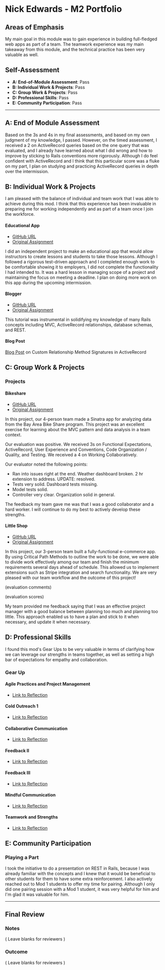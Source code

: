 # Nick Edwards - M2 Portfolio

## Areas of Emphasis

My main goal in this module was to gain experience in building full-fledged web apps as part of a team. The teamwork experience was my main takeaway from this module, and the technical practice has been very valuable as well.

## Self-Assessment

* **A: End-of-Module Assessment**: Pass
* **B: Individual Work & Projects**: Pass
* **C: Group Work & Projects**: Pass
* **D: Professional Skills**: Pass
* **E: Community Participation**: Pass

-----------------------

## A: End of Module Assessment

Based on the 3s and 4s in my final assessments, and based on my own judgment of my knowledge, I passed. However, on the timed assessment, I received a 2 on ActiveRecord queries based on the one query that was evaluated, and I already have learned about what I did wrong and how to improve by sticking to Rails conventions more rigorously. Although I do feel confident with ActiveRecord and I think that this particular score was a fluke on my part, I plan on studying and practicing ActiveRecord queries in depth over the intermission.


## B: Individual Work & Projects

I am pleased with the balance of individual and team work that I was able to achieve during this mod. I think that this experience has been invaluable in preparing me for working independently and as part of a team once I join the workforce.

#### Educational App

* [GitHub URL](https://github.com/nickedwards109/educational-app)
* [Original Assignment](http://backend.turing.io/module2/projects/mini-project)

I did an independent project to make an educational app that would allow instructors to create lessons and students to take those lessons. Although I followed a rigorous test-driven approach and I completed enough work to be comfortable showing it to employers, I did not complete the functionality I had intended to. It was a hard lesson in managing scope of a project and maintaining the focus on meeting a deadline. I plan on doing more work on this app during the upcoming intermission.

#### Blogger
 * [GitHub URL](https://github.com/nickedwards109/blogger)
 * [Original Assignment](http://backend.turing.io/module2/projects/blogger)

This tutorial was instrumental in solidifying my knowledge of many Rails concepts including MVC,  ActiveRecord relationships, database schemas, and REST.


#### Blog Post
[Blog Post](https://medium.com/@nickedwards109/custom-relationship-method-signatures-in-activerecord-1aaeff23ba4f) on Custom Relationship Method Signatures in ActiveRecord

## C: Group Work & Projects

### Projects

#### Bikeshare

* [GitHub URL](https://github.com/limsammy/bike-share)
* [Original Assignment](https://github.com/turingschool/bike-share)

In this project, our 4-person team made a Sinatra app for analyzing data from the Bay Area Bike Share program. This project was an excellent exercise for learning about the MVC pattern and data analysis in a team context.

Our evaluation was positive. We received 3s on Functional Expectations, ActiveRecord, User Experience and Conventions, Code Organization / Quality, and Testing. We received a 4 on Working Collaboratively.

Our evaluator noted the following points:
 * Ran into issues right at the end. Weather dashboard broken. 2 hr extension to address. UPDATE: resolved.
 * Tests very solid. Dashboard tests missing.
 * Model tests solid.
 * Controller very clear. Organization solid in general.

The feedback my team gave me was that I was a good collaborator and a hard worker. I will continue to do my best to actively develop these strengths.


#### Little Shop

* [GitHub URL](https://github.com/nickedwards109/little-shop)
* [Original Assignment](http://backend.turing.io/module2/projects/little_shop)

In this project, our 3-person team built a fully-functional e-commerce app. By using Critical Path Methods to outline the work to be done, we were able to divide work effectively among our team and finish the minimum requirements several days ahead of schedule. This allowed us to implement extensions such as Stripe integration and search functionality. We are very pleased with our team workflow and the outcome of this project!

(evaluation comments)

(evaluation scores)

My team provided me feedback saying that I was an effective project manager with a good balance  between planning too much and planning too little. This approach enabled us to have a plan and stick to it when necessary, and update it when necessary.


## D: Professional Skills

I found this mod's Gear Ups to be very valuable in terms of clarifying how we can leverage our strengths in teams together, as well as setting a high bar of expectations for empathy and collaboration.

### Gear Up

#### Agile Practices and Project Management
* [Link to Reflection](https://gist.github.com/nickedwards109/c714aaf4a077ade225e00f3ed17a221e)

#### Cold Outreach 1
* [Link to Reflection](https://gist.github.com/nickedwards109/632c4b09c4d55a797b422f8da49a4751)

#### Collaborative Communication
* [Link to Reflection](https://gist.github.com/nickedwards109/ea9a70c32ed52062a5dbdd6dda30d3b3)

#### Feedback II
* [Link to Reflection](https://gist.github.com/nickedwards109/d8000e5214910c3c6bb363293aaf0f01)

#### Feedback III
* [Link to Reflection](https://gist.github.com/nickedwards109/df58eb44cb0c14689571982c1cde1d5e)

#### Mindful Communication
 * [Link to Reflection](https://gist.github.com/nickedwards109/70479e825666a4cac299df270c931390)

#### Teamwork and Strengths
* [Link to Reflection](https://gist.github.com/nickedwards109/a6fe98e274a843f948dc7a62a188ef82)


## E: Community Participation

### Playing a Part

I took the initiative to do a presentation on REST in Rails, because I was already familiar with the concepts and I knew that it would be beneficial to other students for them to have some extra reinforcement. I also actively reached out to Mod 1 students to offer my time for pairing. Although I only did one pairing session with a Mod 1 student, it was very helpful for him and I'm glad it was valuable for him.

------------------

## Final Review

### Notes

( Leave blanks for reviewers )

### Outcome

( Leave blanks for reviewers )
